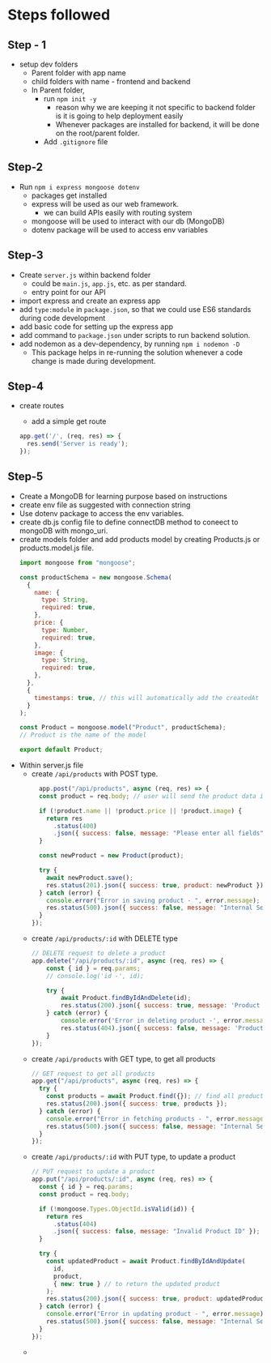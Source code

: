 # Steps followed


## Step - 1
- setup dev folders
  - Parent folder with app name
  - child folders with name - frontend and backend
  - In Parent folder, 
    - run `npm init -y`
      - reason why we are keeping it not specific to backend folder is it is going to help deployment easily
      - Whenever packages are installed for backend, it will be done on the root/parent folder.
    - Add `.gitignore` file

## Step-2
- Run `npm i express mongoose dotenv`
  - packages get installed
  - express will be used as our web framework.
    - we can build APIs easily with routing system
  - mongoose will be used to interact with our db (MongoDB)
  - dotenv package will be used to access env variables

## Step-3
- Create `server.js` within backend folder
  - could be `main.js`, `app.js`, etc. as per standard.
  - entry point for our API
- import express and create an express app
- add `type:module` in `package.json`, so that we could use ES6 standards during code development
- add basic code for setting up the express app
- add command to `package.json` under scripts to run backend solution.
- add nodemon as a dev-dependency, by running `npm i nodemon -D`
  - This package helps in re-running the solution whenever a code change is made during development.

## Step-4
- create routes
  - add a simple get route
  
  ```javascript
  app.get('/', (req, res) => {
    res.send('Server is ready');
  });
  ```

## Step-5
- Create a MongoDB for learning purpose based on instructions
- create env file as suggested with connection string
- Use dotenv package to access the env variables.
- create db.js config file to define connectDB method to coneect to mongoDB with mongo_uri.
- create models folder and add products model by creating Products.js or products.model.js file.
  ```javascript
  import mongoose from "mongoose";

  const productSchema = new mongoose.Schema(
    {
      name: {
        type: String,
        required: true,
      },
      price: {
        type: Number,
        required: true,
      },
      image: {
        type: String,
        required: true,
      },
    },
    {
      timestamps: true, // this will automatically add the createdAt and updatedAt field in the database
    }
  );

  const Product = mongoose.model("Product", productSchema);
  // Product is the name of the model

  export default Product;

  ```
- Within server.js file
  - create `/api/products` with POST type.
    ```js
      app.post("/api/products", async (req, res) => {
      const product = req.body; // user will send the product data in the body

      if (!product.name || !product.price || !product.image) {
        return res
          .status(400)
          .json({ success: false, message: "Please enter all fields" });
      }

      const newProduct = new Product(product);

      try {
        await newProduct.save();
        res.status(201).json({ success: true, product: newProduct });
      } catch (error) {
        console.error("Error in saving product - ", error.message);
        res.status(500).json({ success: false, message: "Internal Server Error" });
      }
    });
    ```
  - create `/api/products/:id` with DELETE type
    ```js
    // DELETE request to delete a product
    app.delete("/api/products/:id", async (req, res) => {
        const { id } = req.params;
        // console.log('id -', id);

        try {
            await Product.findByIdAndDelete(id);
            res.status(200).json({ success: true, message: 'Product deleted successfully' });
        } catch (error) {
            console.error('Error in deleting product -', error.message);
            res.status(404).json({ success: false, message: 'Product not found' });
        }
    });
    ```
  - create `/api/products` with GET type, to get all products
    ```js
    // GET request to get all products
    app.get("/api/products", async (req, res) => {
      try {
        const products = await Product.find({}); // find all products
        res.status(200).json({ success: true, products });
      } catch (error) {
        console.error("Error in fetching products - ", error.message);
        res.status(500).json({ success: false, message: "Internal Server Error" });
      }
    });
    ```
  - create `/api/products/:id` with PUT type, to update a product
    ```js
    // PUT request to update a product
    app.put("/api/products/:id", async (req, res) => {
      const { id } = req.params;
      const product = req.body;

      if (!mongoose.Types.ObjectId.isValid(id)) {
        return res
          .status(404)
          .json({ success: false, message: "Invalid Product ID" });
      }

      try {
        const updatedProduct = await Product.findByIdAndUpdate(
          id,
          product,
          { new: true } // to return the updated product
        );
        res.status(200).json({ success: true, product: updatedProduct });
      } catch (error) {
        console.error("Error in updating product - ", error.message);
        res.status(500).json({ success: false, message: "Internal Server Error" });
      }
    });
    ```
  - 